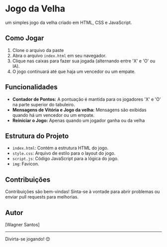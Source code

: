 # Jogo da Velha

um simples jogo da velha criado em HTML, CSS e JavaScript.

## Como Jogar
1. Clone o arquivo da paste
2. Abra o arquivo `index.html` em seu navegador.
3. Clique nas caixas para fazer sua jogada (alternando entre 'X' e 'O' ou IA).
5. O jogo continuará até que haja um vencedor ou um empate.

## Funcionalidades

- **Contador de Pontos:** A pontuação é mantida para os jogadores 'X' e 'O' na parte superior do tabuleiro.
- **Mensagens de Vitória e Jogo da velha:** Mensagens são exibidas quando há um vencedor ou um empate.
- **Reiniciar o Jogo:** Apenas quando um jogador ganha ou da velha 

## Estrutura do Projeto

- `index.html`: Contém a estrutura HTML do jogo.
- `style.css`: Arquivo de estilo para o layout do jogo.
- `script.js`: Código JavaScript para a lógica do jogo.
- `img`: Favicon.

## Contribuições

Contribuições são bem-vindas! Sinta-se à vontade para abrir problemas ou enviar pull requests para melhorias.

## Autor

[Wagner Santos]

---

Divirta-se jogando! 😊

